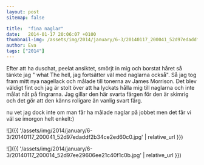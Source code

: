 ```yaml
---
layout: post
sitemap: false

title:  "fina naglar"
date:   2014-01-17 20:06:07 +0100
thumbnail-img: /assets/img/2014/january/6-3/20140117_200041_52d97edaddf2b34ce2ed60c0.jpg
author: Eva
tags: ["2014"]
---
```


Efter att ha duschat, peelat ansiktet, smörjt in mig och borstat håret så tänkte jag " what The hell, jag fortsätter väl med naglarna också". Så jag tog fram mitt nya nagellack och målade till tonerna av James Morrison. Det blev väldigt fint och jag är stolt över att ha lyckats hålla mig till naglarna och inte målat nåt på fingrarna. Jag gillar den här svarta färgen för den är skimrig och det gör att den känns roligare än vanlig svart färg. 

nu vet jag dock inte om man får ha målade naglar på jobbet men det får vi väl se imorgon helt enkelt:)

![]({{ '/assets/img/2014/january/6-3/20140117_200041_52d97edaddf2b34ce2ed60c0.jpg'  | relative_url }})

![]({{ '/assets/img/2014/january/6-3/20140117_200014_52d97ee29606ee21c40f1c0b.jpg'  | relative_url }})

